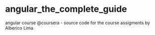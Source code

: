 # angular_the_complete_guide
angular course @coursera - source code for the course assigments by Alberico Lima
